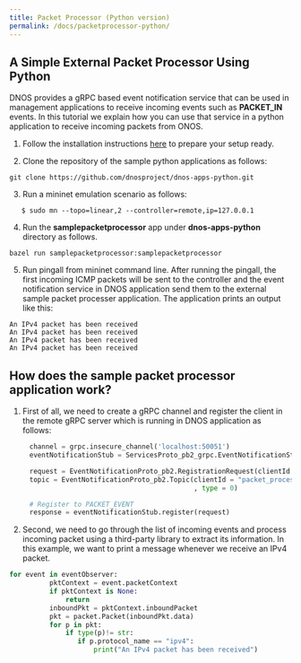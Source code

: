 ```yaml
---
title: Packet Processor (Python version)
permalink: /docs/packetprocessor-python/ 
---
```


## A Simple External Packet Processor Using Python

DNOS provides a gRPC based event notification service that can be used in management applications to receive incoming events such as **PACKET_IN** events. In this tutorial we explain how you can 
use that service in a python application to receive incoming packets from ONOS. 

1. Follow the installation instructions [here](https://dnosproject.github.io/docs/home/) to prepare your setup ready.

2. Clone the repository of the sample python applications as follows:
```console
git clone https://github.com/dnosproject/dnos-apps-python.git
```

3. Run a mininet emulation scenario as follows:
```console
   $ sudo mn --topo=linear,2 --controller=remote,ip=127.0.0.1
```

4. Run the **samplepacketprocessor** app under **dnos-apps-python** directory as follows.
```console
bazel run samplepacketprocessor:samplepacketprocessor 
```
5. Run pingall from mininet command line. After running the pingall, the first incoming ICMP packets will be sent to the controller and the event notification service in DNOS application send them to the external sample packet processer application. The application prints an output like this:
```console
An IPv4 packet has been received
An IPv4 packet has been received
An IPv4 packet has been received
An IPv4 packet has been received
```

## How does the sample packet processor application work? 

1. First of all, we need to create a gRPC channel and register the client in the remote gRPC server which is running in DNOS application as follows:
```python
     channel = grpc.insecure_channel('localhost:50051')
     eventNotificationStub = ServicesProto_pb2_grpc.EventNotificationStub(channel)

     request = EventNotificationProto_pb2.RegistrationRequest(clientId = "packet_processor_python")
     topic = EventNotificationProto_pb2.Topic(clientId = "packet_processor_python"
                                              , type = 0)

     # Register to PACKET_EVENT
     response = eventNotificationStub.register(request)
```

2. Second, we need to go through the list of incoming events and process incoming packet using a third-party library to extract its information. In this example, we want to print a message whenever we receive an IPv4 packet. 
```python
for event in eventObserver:
          pktContext = event.packetContext
          if pktContext is None:
              return
          inboundPkt = pktContext.inboundPacket
          pkt = packet.Packet(inboundPkt.data)
          for p in pkt:
              if type(p)!= str:
                 if p.protocol_name == "ipv4":
                     print("An IPv4 packet has been received")
```
   
